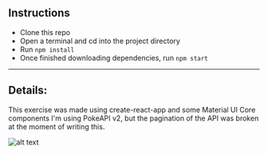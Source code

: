 ## Instructions

- Clone this repo
- Open a terminal and cd into the project directory
- Run `npm install`
- Once finished downloading dependencies, run `npm start`
---------------------------------------------------------------------------------------------------------------
## Details:
This exercise was made using create-react-app and some Material UI Core components
I'm using PokeAPI v2, but the pagination of the API was broken at the moment of writing this.

![alt text](pokechallenge/Pokeapibroken.PNG)



